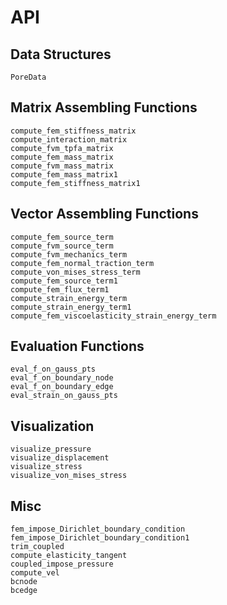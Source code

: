 # API

## Data Structures
```@docs
PoreData
```

## Matrix Assembling Functions
```@docs
compute_fem_stiffness_matrix
compute_interaction_matrix
compute_fvm_tpfa_matrix
compute_fem_mass_matrix
compute_fvm_mass_matrix
compute_fem_mass_matrix1
compute_fem_stiffness_matrix1
```

## Vector Assembling Functions
```@docs
compute_fem_source_term
compute_fvm_source_term
compute_fvm_mechanics_term
compute_fem_normal_traction_term
compute_von_mises_stress_term
compute_fem_source_term1
compute_fem_flux_term1
compute_strain_energy_term
compute_strain_energy_term1
compute_fem_viscoelasticity_strain_energy_term
```

## Evaluation Functions
```@docs
eval_f_on_gauss_pts
eval_f_on_boundary_node
eval_f_on_boundary_edge
eval_strain_on_gauss_pts
```

## Visualization 
```@docs
visualize_pressure
visualize_displacement
visualize_stress
visualize_von_mises_stress
```

## Misc

```@docs
fem_impose_Dirichlet_boundary_condition
fem_impose_Dirichlet_boundary_condition1
trim_coupled
compute_elasticity_tangent
coupled_impose_pressure
compute_vel
bcnode
bcedge
```
